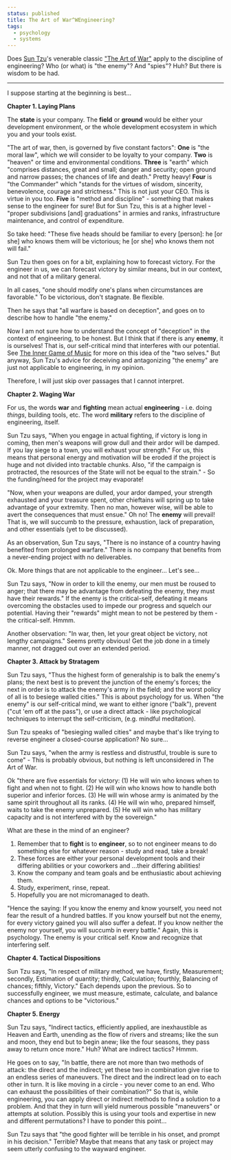 ```yaml
---                                                                                                                                                                          
status: published
title: The Art of War^WEngineering?
tags:
  - psychology
  - systems
---
```


Does [Sun Tzu](https://en.wikipedia.org/wiki/Sun_Tzu)'s venerable classic ["The Art of War"](https://en.wikipedia.org/wiki/The_Art_of_War) apply to the discipline of engineering?  Who (or what) is "the enemy"?  And "spies"? Huh?  But there is wisdom to be had.

---

I suppose starting at the beginning is best...

**Chapter 1. Laying Plans**

The **state** is your company.  The **field** or **ground** would be either your development environment, or the whole development ecosystem in which you and your tools exist.

"The art of war, then, is governed by five constant factors": **One** is "the moral law", which we will consider to be loyalty to your company. **Two** is "heaven" or time and environmental conditions. **Three** is "earth" which "comprises distances, great and small; danger and security; open ground and narrow passes; the chances of life and death." Pretty heavy! **Four** is "the Commander" which "stands for the virtues of wisdom, sincerity, benevolence, courage and strictness." This is not just your CEO. This is virtue in you too. **Five** is "method and discipline" - something that makes sense to the engineer for sure! But for Sun Tzu, this is at a higher level - "proper subdivisions [and] graduations" in armies and ranks, infrastructure maintenance, and control of expenditure.

So take heed: "These five heads should be familiar to every [person]: he [or she] who knows them will be victorious; he [or she] who knows them not will fail."

Sun Tzu then goes on for a bit, explaining how to forecast victory.  For the engineer in us, we can forecast victory by similar means, but in our context, and not that of a military general.

In all cases, "one should modify one's plans when circumstances are favorable."  To be victorious, don't stagnate. Be flexible.

Then he says that "all warfare is based on deception", and goes on to describe how to handle "the enemy."

Now I am not sure how to understand the concept of "deception" in the context of engineering, to be honest.  But I think that if there is any **enemy**, it is ourselves!  That is, our self-critical mind that interferes with our potential.  See [The Inner Game of Music](https://theinnergame.com/inner-game-books/inner-game-of-music/) for more on this idea of the "two selves."  But anyway, Sun Tzu's advice for deceiving and antagonizing "the enemy" are just not applicable to engineering, in my opinion.

Therefore, I will just skip over passages that I cannot interpret.

**Chapter 2. Waging War**

For us, the words **war** and **fighting** mean actual **engineering** - i.e. doing *things*, building tools, etc.  The word **military** refers to the discipline of engineering, itself.

Sun Tzu says, "When you engage in actual fighting, if victory is long in coming, then men's weapons will grow dull and their ardor will be damped. If you lay siege to a town, you will exhaust your strength."  For us, this means that personal energy and motivation will be eroded if the project is huge and not divided into tractable chunks.  Also, "if the campaign is protracted, the resources of the State will not be equal to the strain." - So the funding/need for the project may evaporate!

"Now, when your weapons are dulled, your ardor damped, your strength exhausted and your treasure spent, other chieftains will spring up to take advantage of your extremity. Then no man, however wise, will be able to avert the consequences that must ensue." Oh no! The **enemy** will prevail!  That is, we will succumb to the pressure, exhaustion, lack of preparation, and other essentials (yet to be discussed).

As an observation, Sun Tzu says, "There is no instance of a country having benefited from prolonged warfare."  There is no company that benefits from a never-ending project with no deliverables.

Ok. More things that are not applicable to the engineer... Let's see...

Sun Tzu says, "Now in order to kill the enemy, our men must be roused to anger; that there may be advantage from defeating the enemy, they must have their rewards." If the enemy is the critical-self, defeating it means overcoming the obstacles used to impede our progress and squelch our potential.  Having their "rewards" might mean to not be pestered by them - the critical-self. Hmmm.

Another observation: "In war, then, let your great object be victory, not lengthy campaigns." Seems pretty obvious!  Get the job done in a timely manner, not dragged out over an extended period.

**Chapter 3. Attack by Stratagem**

Sun Tzu says, "Thus the highest form of generalship is to balk the enemy's plans; the next best is to prevent the junction of the enemy's forces; the next in order is to attack the enemy's army in the field; and the worst policy of all is to besiege walled cities." This is about psychology for us.  When "the enemy" is our self-critical mind, we want to either ignore ("balk"), prevent ("cut 'em off at the pass"), or use a direct attack - like psychological techniques to interrupt the self-criticism, (e.g. mindful meditation).

Sun Tzu speaks of "besieging walled cities" and maybe that's like trying to reverse engineer a closed-course application?  No sure...

Sun Tzu says, "when the army is restless and distrustful, trouble is sure to come" - This is probably obvious, but nothing is left unconsidered in The Art of War.

Ok "there are five essentials for victory: (1) He will win who knows when to fight and when not to fight. (2) He will win who knows how to handle both superior and inferior forces. (3) He will win whose army is animated by the same spirit throughout all its ranks.  (4) He will win who, prepared himself, waits to take the enemy unprepared.  (5) He will win who has military capacity and is not interfered with by the sovereign."

What are these in the mind of an engineer?

1. Remember that to **fight** is to **engineer**, so to not engineer means to do something else for whatever reason - study and read, take a break!
2. These forces are either your personal development tools and their differing abilities or your coworkers and ...their differing abilities!
3. Know the company and team goals and be enthusiastic about achieving them.
4. Study, experiment, rinse, repeat.
5. Hopefully you are not micromanaged to death.

"Hence the saying: If you know the enemy and know yourself, you need not fear the result of a hundred battles. If you know yourself but not the enemy, for every victory gained you will also suffer a defeat. If you know neither the enemy nor yourself, you will succumb in every battle." Again, this is psychology.  The enemy is your critical self.  Know and recognize that interfering self.

**Chapter 4. Tactical Dispositions**

Sun Tzu says, "In respect of military method, we have, firstly, Measurement; secondly, Estimation of quantity; thirdly, Calculation; fourthly, Balancing of chances; fifthly, Victory."  Each depends upon the previous.  So to successfully engineer, we must measure, estimate, calculate, and balance chances and options to be "victorious."

**Chapter 5. Energy**

Sun Tzu says, "Indirect tactics, efficiently applied, are inexhaustible as Heaven and Earth, unending as the flow of rivers and streams; like the sun and moon, they end but to begin anew; like the four seasons, they pass away to return once more."  Huh?  What are indirect tactics? Hmmm.

He goes on to say, "In battle, there are not more than two methods of attack: the direct and the indirect; yet these two in combination give rise to an endless series of maneuvers. The direct and the indirect lead on to each other in turn. It is like moving in a circle - you never come to an end.  Who can exhaust the possibilities of their combination?"  So that is, while engineering, you can apply direct or indirect methods to find a solution to a problem.  And that they in turn will yield numerous possible "maneuvers" or attempts at solution.  Possibly this is using your tools and expertise in new and different permutations?  I have to ponder this point...

Sun Tzu says that "the good fighter will be terrible in his onset, and prompt in his decision." Terrible?  Maybe that means that any task or project may seem utterly confusing to the wayward engineer.

